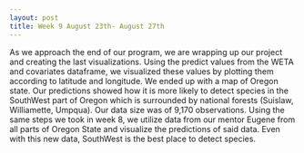 ```yaml
---
layout: post
title: Week 9 August 23th- August 27th
---
```

As we approach the end of our program, we are wrapping up our project and creating the last visualizations.
Using the predict values from the WETA and covariates dataframe, we visualized these values by plotting them according to latitude and longitude. We ended up with a map of Oregon state. Our predictions showed how it is more likely to detect species in the SouthWest part of Oregon which is surrounded by national forests (Suislaw, Williamette, Umpqua). Our data size was of 9,170 observations. Using the same steps we took in week 8, we utilize data from our mentor Eugene from all parts of Oregon State and visualize the predictions of said data. Even with this new data, SouthWest is the best place to detect species. 

